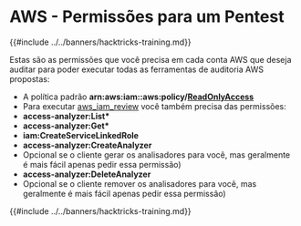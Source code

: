 # AWS - Permissões para um Pentest

{{#include ../../banners/hacktricks-training.md}}

Estas são as permissões que você precisa em cada conta AWS que deseja auditar para poder executar todas as ferramentas de auditoria AWS propostas:

- A política padrão **arn:aws:iam::aws:policy/**[**ReadOnlyAccess**](https://us-east-1.console.aws.amazon.com/iam/home#/policies/arn:aws:iam::aws:policy/ReadOnlyAccess)
- Para executar [aws_iam_review](https://github.com/carlospolop/aws_iam_review) você também precisa das permissões:
- **access-analyzer:List\***
- **access-analyzer:Get\***
- **iam:CreateServiceLinkedRole**
- **access-analyzer:CreateAnalyzer**
- Opcional se o cliente gerar os analisadores para você, mas geralmente é mais fácil apenas pedir essa permissão)
- **access-analyzer:DeleteAnalyzer**
- Opcional se o cliente remover os analisadores para você, mas geralmente é mais fácil apenas pedir essa permissão)

{{#include ../../banners/hacktricks-training.md}}

